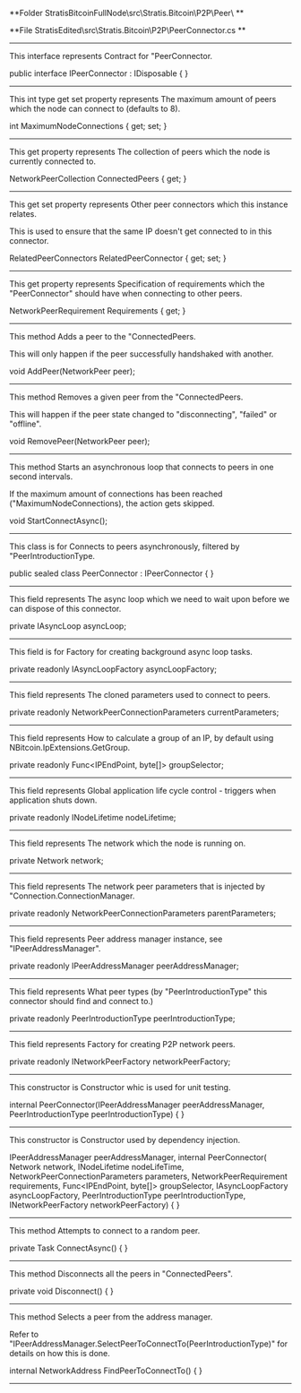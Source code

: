 **Folder StratisBitcoinFullNode\src\Stratis.Bitcoin\P2P\Peer\ **

**File StratisEdited\src\Stratis.Bitcoin\P2P\PeerConnector.cs **

---


This interface represents Contract for "PeerConnector.
    
public interface IPeerConnector : IDisposable { }


---


This int type get set property represents The maximum amount of peers which the node can connect to (defaults to 8).

int MaximumNodeConnections { get; set; }

---


This get property represents The collection of peers which the node is currently connected to.

NetworkPeerCollection ConnectedPeers { get; }

---


This get set property represents Other peer connectors which this instance relates. 
        
This is used to ensure that the same IP doesn't get connected to in this connector.
        
        
RelatedPeerConnectors RelatedPeerConnector { get; set; }


---


This get property represents Specification of requirements which the "PeerConnector" should have when connecting to other peers.

NetworkPeerRequirement Requirements { get; }


---


This method  Adds a peer to the "ConnectedPeers.
        
This will only happen if the peer successfully handshaked with another.
        
        
void AddPeer(NetworkPeer peer);


---


This method Removes a given peer from the "ConnectedPeers.

This will happen if the peer state changed to "disconnecting", "failed" or "offline".
        
        
void RemovePeer(NetworkPeer peer);


---

This method Starts an asynchronous loop that connects to peers in one second intervals.

If the maximum amount of connections has been reached ("MaximumNodeConnections), the action gets skipped.
        
void StartConnectAsync();
		
		
---		


This class is for Connects to peers asynchronously, filtered by "PeerIntroductionType.
    
public sealed class PeerConnector : IPeerConnector { }


---


This field represents The async loop which we need to wait upon before we can dispose of this connector.

private IAsyncLoop asyncLoop;


---


This field is for Factory for creating background async loop tasks.

private readonly IAsyncLoopFactory asyncLoopFactory;


---


This field represents The cloned parameters used to connect to peers. 

private readonly NetworkPeerConnectionParameters currentParameters;

---


This field represents How to calculate a group of an IP, by default using NBitcoin.IpExtensions.GetGroup.

private readonly Func<IPEndPoint, byte[]> groupSelector;

---

This field represents Global application life cycle control - triggers when application shuts down.

private readonly INodeLifetime nodeLifetime;

---

This field represents The network which the node is running on.

private Network network;

---

This field represents The network peer parameters that is injected by "Connection.ConnectionManager.

private readonly NetworkPeerConnectionParameters parentParameters;

---

This field represents Peer address manager instance, see "IPeerAddressManager".

private readonly IPeerAddressManager peerAddressManager;
		
		
---

This field represents What peer types (by "PeerIntroductionType" this connector should find and connect to.)

private readonly PeerIntroductionType peerIntroductionType;

---

This field represents Factory for creating P2P network peers.

private readonly INetworkPeerFactory networkPeerFactory;

---

This constructor is Constructor whic is used for unit testing.

internal PeerConnector(IPeerAddressManager peerAddressManager, PeerIntroductionType peerIntroductionType) { }

---


This constructor is Constructor used by dependency injection.

IPeerAddressManager peerAddressManager,
internal PeerConnector(
Network network, 
INodeLifetime nodeLifeTime, 
NetworkPeerConnectionParameters parameters, 
NetworkPeerRequirement requirements, 
Func<IPEndPoint, byte[]> groupSelector, 
IAsyncLoopFactory asyncLoopFactory, 
PeerIntroductionType peerIntroductionType, 
INetworkPeerFactory networkPeerFactory) { }


---

This method Attempts to connect to a random peer.

private Task ConnectAsync() { }

---

This method Disconnects all the peers in "ConnectedPeers".

private void Disconnect() { }


---


This method Selects a peer from the address manager.
        
Refer to "IPeerAddressManager.SelectPeerToConnectTo(PeerIntroductionType)" for details on how this is done.
        
internal NetworkAddress FindPeerToConnectTo() { } 


---

